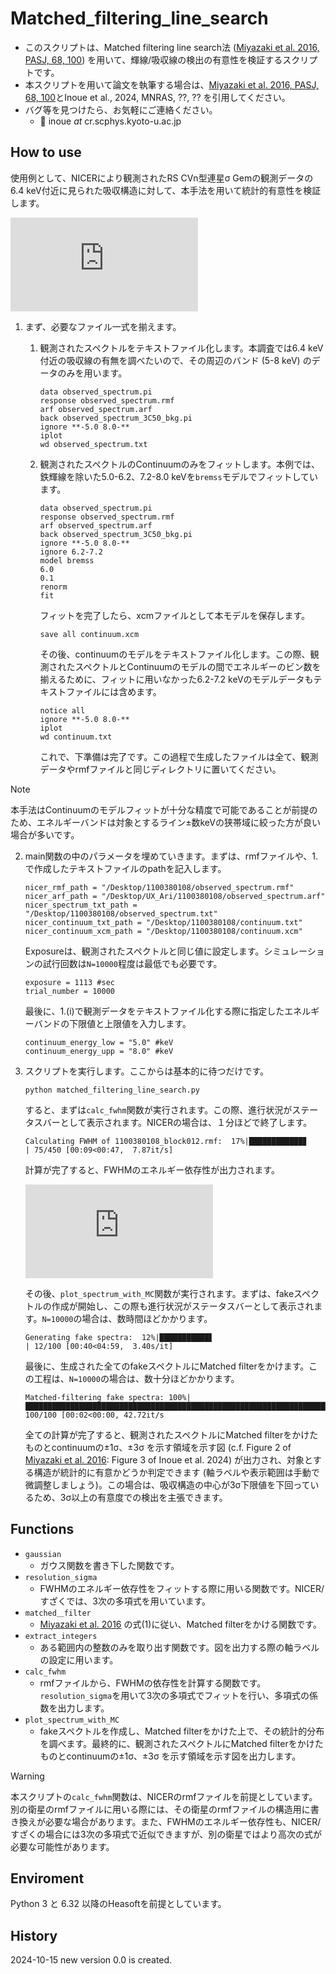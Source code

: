 # Matched_filtering_line_search
- このスクリプトは、Matched filtering line search法 ([Miyazaki et al. 2016, PASJ, 68, 100](https://academic.oup.com/pasj/article/68/6/100/2664382?login=true)) を用いて、輝線/吸収線の検出の有意性を検証するスクリプトです。
- 本スクリプトを用いて論文を執筆する場合は、[Miyazaki et al. 2016, PASJ, 68, 100](https://academic.oup.com/pasj/article/68/6/100/2664382?login=true)とInoue et al., 2024, MNRAS, ??, ?? を引用してください。
- バグ等を見つけたら、お気軽にご連絡ください。
  -  📧 inoue *at* cr.scphys.kyoto-u.ac.jp

## How to use 
使用例として、NICERにより観測されたRS CVn型連星σ Gemの観測データの6.4 keV付近に見られた吸収構造に対して、本手法を用いて統計的有意性を検証します。

![spec_S1_absorption_paper_main.pdf](https://github.com/user-attachments/files/17375949/spec_S1_absorption_paper_main.pdf)


1. まず、必要なファイル一式を揃えます。
   1. 観測されたスペクトルをテキストファイル化します。本調査では6.4 keV付近の吸収線の有無を調べたいので、その周辺のバンド (5-8 keV) のデータのみを用います。
      ```
      data observed_spectrum.pi
      response observed_spectrum.rmf
      arf observed_spectrum.arf
      back observed_spectrum_3C50_bkg.pi
      ignore **-5.0 8.0-**
      iplot
      wd observed_spectrum.txt
      ```
   
   2. 観測されたスペクトルのContinuumのみをフィットします。本例では、鉄輝線を除いた5.0-6.2、7.2-8.0 keVを`bremss`モデルでフィットしています。
      ```
      data observed_spectrum.pi
      response observed_spectrum.rmf
      arf observed_spectrum.arf
      back observed_spectrum_3C50_bkg.pi
      ignore **-5.0 8.0-**
      ignore 6.2-7.2
      model bremss
      6.0
      0.1
      renorm
      fit
      ```
      フィットを完了したら、xcmファイルとして本モデルを保存します。
      ```
      save all continuum.xcm
      ```
      その後、continuumのモデルをテキストファイル化します。この際、観測されたスペクトルとContinuumのモデルの間でエネルギーのビン数を揃えるために、フィットに用いなかった6.2-7.2 keVのモデルデータもテキストファイルには含めます。
      ```
      notice all
      ignore **-5.0 8.0-**
      iplot
      wd continuum.txt
      ```
      これで、下準備は完了です。この過程で生成したファイルは全て、観測データやrmfファイルと同じディレクトリに置いてください。

> [!NOTE]
> 本手法はContinuumのモデルフィットが十分な精度で可能であることが前提のため、エネルギーバンドは対象とするライン±数keVの狭帯域に絞った方が良い場合が多いです。
2. main関数の中のパラメータを埋めていきます。まずは、rmfファイルや、1.で作成したテキストファイルのpathを記入します。
      ```  
      nicer_rmf_path = "/Desktop/1100380108/observed_spectrum.rmf"
      nicer_arf_path = "/Desktop/UX_Ari/1100380108/observed_spectrum.arf"
      nicer_spectrum_txt_path = "/Desktop/1100380108/observed_spectrum.txt"
      nicer_continuum_txt_path = "/Desktop/1100380108/continuum.txt"
      nicer_continuum_xcm_path = "/Desktop/1100380108/continuum.xcm"
      ```
      Exposureは、観測されたスペクトルと同じ値に設定します。シミュレーションの試行回数は`N=10000`程度は最低でも必要です。
      ``` 
      exposure = 1113 #sec
      trial_number = 10000
      ```
      最後に、1.(i)で観測データをテキストファイル化する際に指定したエネルギーバンドの下限値と上限値を入力します。
      ``` 
      continuum_energy_low = "5.0" #keV
      continuum_energy_upp = "8.0" #keV
      ```
3. スクリプトを実行します。ここからは基本的に待つだけです。
      ```
      python matched_filtering_line_search.py
      ```
   すると、まずは`calc_fwhm`関数が実行されます。この際、進行状況がステータスバーとして表示されます。NICERの場合は、１分ほどで終了します。
      ```
      Calculating FWHM of 1100380108_block012.rmf:  17%|████████████▊                      | 75/450 [00:09<00:47,  7.87it/s]
      ```
   計算が完了すると、FWHMのエネルギー依存性が出力されます。

   ![1100380108_block012_FWHM.pdf](https://github.com/user-attachments/files/17374898/1100380108_block012_FWHM.pdf)

   その後、`plot_spectrum_with_MC`関数が実行されます。まずは、fakeスペクトルの作成が開始し、この際も進行状況がステータスバーとして表示されます。`N=10000`の場合は、数時間ほどかかります。
      ```
      Generating fake spectra:  12%|███████████▋                                       | 12/100 [00:40<04:59,  3.40s/it]
      ```
   最後に、生成された全てのfakeスペクトルにMatched filterをかけます。この工程は、`N=10000`の場合は、数十分ほどかかります。
      ```
      Matched-filtering fake spectra: 100%|█████████████████████████████████████████████████████████████████████████████████████████| 100/100 [00:02<00:00, 42.72it/s
      ```
   全ての計算が完了すると、観測されたスペクトルにMatched filterをかけたものとcontinuumの±1σ、±3σ を示す領域を示す図 (c.f. Figure 2 of [Miyazaki et al. 2016](https://academic.oup.com/pasj/article/68/6/100/2664382?login=true): Figure 3 of Inoue et al. 2024) が出力され、対象とする構造が統計的に有意かどうか判定できます (軸ラベルや表示範囲は手動で微調整しましょう)。この場合は、吸収構造の中心が3σ下限値を下回っているため、3σ以上の有意度での検出を主張できます。

## Functions
- `gaussian`
  - ガウス関数を書き下した関数です。
- `resolution_sigma`
  - FWHMのエネルギー依存性をフィットする際に用いる関数です。NICER/すざくでは、3次の多項式を用いています。
- `matched＿filter`
  - [Miyazaki et al. 2016](https://academic.oup.com/pasj/article/68/6/100/2664382?login=true) の式(1)に従い、Matched filterをかける関数です。
- `extract_integers`
  - ある範囲内の整数のみを取り出す関数です。図を出力する際の軸ラベルの設定に用います。
- `calc_fwhm`
  - rmfファイルから、FWHMの依存性を計算する関数です。`resolution_sigma`を用いて3次の多項式でフィットを行い、多項式の係数を出力します。
- `plot_spectrum_with_MC`
  - fakeスペクトルを作成し、Matched filterをかけた上で、その統計的分布を調べます。最終的に、観測されたスペクトルにMatched filterをかけたものとcontinuumの±1σ、±3σ を示す領域を示す図を出力します。
   
>[!WARNING]
>本スクリプトの`calc_fwhm`関数は、NICERのrmfファイルを前提としています。別の衛星のrmfファイルに用いる際には、その衛星のrmfファイルの構造用に書き換えが必要な場合があります。また、FWHMのエネルギー依存性も、NICER/すざくの場合には3次の多項式で近似できますが、別の衛星ではより高次の式が必要な可能性があります。


## Enviroment
Python 3 と 6.32 以降のHeasoftを前提としています。

## History
2024-10-15 new version 0.0 is created.


